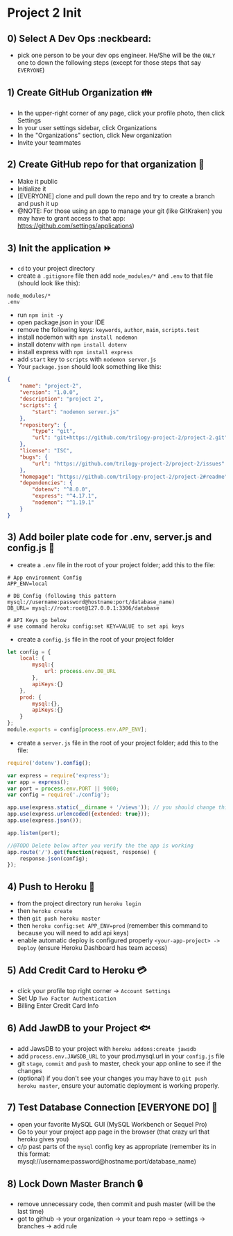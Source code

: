 # Project 2 Init

## 0) Select A Dev Ops :neckbeard:

* pick one person to be your dev ops engineer. He/She will be the `ONLY` one to down the following steps (except for those steps that say `EVERYONE`)

## 1) Create GitHub Organization :family:

* In the upper-right corner of any page, click your profile photo, then click Settings
* In your user settings sidebar, click Organizations
* In the "Organizations" section, click New organization
* Invite your teammates

## 2) Create GitHub repo for that organization :open_file_folder:

* Make it public
* Initialize it
* [EVERYONE] clone and pull down the repo and try to create a branch and push it up
* @NOTE: For those using an app to manage your git (like GitKraken) you may have to grant access to that app: https://github.com/settings/applications)

## 3) Init the application :fast_forward:

* `cd` to your project directory
* create a `.gitignore` file then add `node_modules/*` and `.env` to that file (should look like this):

```
node_modules/*
.env
```

* run `npm init -y`
* open package.json in your IDE
* remove the following keys: `keywords`, `author`, `main`, `scripts.test`
* install nodemon with `npm install nodemon`
* install dotenv with `npm install dotenv`
* install express with `npm install express`
* add `start` key to `scripts` with `nodemon server.js`
* Your `package.json` should look something like this:

```json
{
    "name": "project-2",
    "version": "1.0.0",
    "description": "project 2",
    "scripts": {
        "start": "nodemon server.js"
    },
    "repository": {
        "type": "git",
        "url": "git+https://github.com/trilogy-project-2/project-2.git"
    },
    "license": "ISC",
    "bugs": {
        "url": "https://github.com/trilogy-project-2/project-2/issues"
    },
    "homepage": "https://github.com/trilogy-project-2/project-2#readme",
    "dependencies": {
        "dotenv": "^8.0.0",
        "express": "^4.17.1",
        "nodemon": "^1.19.1"
    }
}
```

## 3) Add boiler plate code for .env, server.js and config.js :pencil:

* create a `.env` file in the root of your project folder; add this to the file:
```
# App environment Config
APP_ENV=local

# DB Config (following this pattern mysql://username:password@hostname:port/database_name)
DB_URL= mysql://root:root@127.0.0.1:3306/database

# API Keys go below
# use command heroku config:set KEY=VALUE to set api keys
```

* create a `config.js` file in the root of your project folder
```js
let config = {
    local: {
        mysql:{
            url: process.env.DB_URL
        },
        apiKeys:{}
    },
    prod: {
        mysql:{},
        apiKeys:{}
    }
};
module.exports = config[process.env.APP_ENV];
```

* create a `server.js` file in the root of your project folder; add this to the file:
```js
require('dotenv').config();

var express = require('express');
var app = express();
var port = process.env.PORT || 9000;
var config = require('./config');

app.use(express.static(__dirname + '/views')); // you should change this to be wherever your html files are
app.use(express.urlencoded({extended: true}));
app.use(express.json());

app.listen(port);

//@TODO Delete below after you verify the the app is working
app.route('/').get(function(request, response) {
    response.json(config);
});
```

## 4) Push to Heroku :space_invader:

* from the project directory run `heroku login`
* then `heroku create`
* then `git push heroku master`
* then `heroku config:set APP_ENV=prod` (remember this command to because you will need to add api keys)
* enable automatic deploy is configured properly `<your-app-project> -> Deploy` (ensure Heroku Dashboard has team access)

## 5) Add Credit Card to Heroku :credit_card:

* click your profile top right corner -> `Account Settings`
* Set Up `Two Factor Authentication`
* Billing Enter Credit Card Info

## 6) Add JawDB to your Project :fish:

* add JawsDB to your project with `heroku addons:create jawsdb`
* add `process.env.JAWSDB_URL` to your prod.mysql.url in your `config.js` file
* git `stage`, `commit` and `push` to master, check your app online to see if the changes
* (optional) if you don't see your changes you may have to `git push heroku master`, ensure your automatic deployment is working properly.

## 7) Test Database Connection [EVERYONE DO] :syringe:

* open your favorite MySQL GUI (MySQL Workbench or Sequel Pro)
* Go to your your project app page in the browser (that crazy url that heroku gives you)
* c/p past parts of the `mysql` config key as appropriate (remember its in this format: mysql://username:password@hostname:port/database_name)

## 8) Lock Down Master Branch :lock:

* remove unnecessary code, then commit and push master (will be the last time)
* got to github -> your organization -> your team repo -> settings -> branches -> add rule

